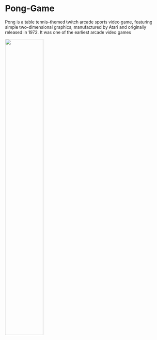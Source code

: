 # Pong-Game
Pong is a table tennis–themed twitch arcade sports video game, featuring simple two-dimensional graphics, manufactured by Atari and originally released in 1972. It was one of the earliest arcade video games


<img src="https://user-images.githubusercontent.com/92660022/158944531-9bdb3a3d-95cc-43df-a838-9cb10daeaa86.PNG" width=50% height=50%>
